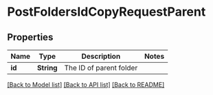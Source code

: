 # PostFoldersIdCopyRequestParent

## Properties

Name | Type | Description | Notes
------------ | ------------- | ------------- | -------------
**id** | **String** | The ID of parent folder | 

[[Back to Model list]](../README.md#documentation-for-models) [[Back to API list]](../README.md#documentation-for-api-endpoints) [[Back to README]](../README.md)



